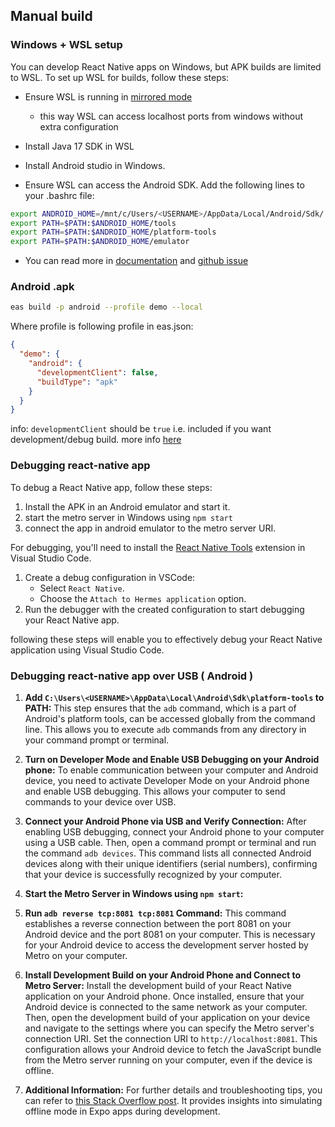 ## Manual build

### Windows + WSL setup

You can develop React Native apps on Windows, but APK builds are limited to WSL. To set up WSL for builds, follow these steps:

- Ensure WSL is running in [mirrored mode](https://github.com/expo/fyi/blob/main/wsl.md)

  - this way WSL can access localhost ports from windows without extra configuration

- Install Java 17 SDK in WSL

- Install Android studio in Windows.

- Ensure WSL can access the Android SDK. Add the following lines to your .bashrc file:

```sh
export ANDROID_HOME=/mnt/c/Users/<USERNAME>/AppData/Local/Android/Sdk/
export PATH=$PATH:$ANDROID_HOME/tools
export PATH=$PATH:$ANDROID_HOME/platform-tools
export PATH=$PATH:$ANDROID_HOME/emulator
```

- You can read more in [documentation](https://docs.expo.dev/guides/local-app-development/) and [github issue](https://github.com/expo/eas-cli/issues/1726)

### Android .apk

```bash
eas build -p android --profile demo --local
```

Where profile is following profile in eas.json:

```json
{
  "demo": {
    "android": {
      "developmentClient": false,
      "buildType": "apk"
    }
  }
}
```

info: `developmentClient` should be `true` i.e. included if you want development/debug build. more info [here](https://docs.expo.dev/develop/development-builds/create-a-build/)

### Debugging react-native app

To debug a React Native app, follow these steps:

1. Install the APK in an Android emulator and start it.
2. start the metro server in Windows using `npm start`
3. connect the app in android emulator to the metro server URI.

For debugging, you'll need to install the [React Native Tools](https://marketplace.visualstudio.com/items?itemName=msjsdiag.vscode-react-native) extension in Visual Studio Code.

1. Create a debug configuration in VSCode:
   - Select `React Native`.
   - Choose the `Attach to Hermes application` option.
2. Run the debugger with the created configuration to start debugging your React Native app.

following these steps will enable you to effectively debug your React Native application using Visual Studio Code.

### Debugging react-native app over USB ( Android )

1. **Add `C:\Users\<USERNAME>\AppData\Local\Android\Sdk\platform-tools` to PATH:** This step ensures that the `adb` command, which is a part of Android's platform tools, can be accessed globally from the command line. This allows you to execute `adb` commands from any directory in your command prompt or terminal.

2. **Turn on Developer Mode and Enable USB Debugging on your Android phone:** To enable communication between your computer and Android device, you need to activate Developer Mode on your Android phone and enable USB debugging. This allows your computer to send commands to your device over USB.

3. **Connect your Android Phone via USB and Verify Connection:** After enabling USB debugging, connect your Android phone to your computer using a USB cable. Then, open a command prompt or terminal and run the command `adb devices`. This command lists all connected Android devices along with their unique identifiers (serial numbers), confirming that your device is successfully recognized by your computer.

4. **Start the Metro Server in Windows using `npm start`:**

5. **Run `adb reverse tcp:8081 tcp:8081` Command:** This command establishes a reverse connection between the port 8081 on your Android device and the port 8081 on your computer. This is necessary for your Android device to access the development server hosted by Metro on your computer.

6. **Install Development Build on your Android Phone and Connect to Metro Server:** Install the development build of your React Native application on your Android phone. Once installed, ensure that your Android device is connected to the same network as your computer. Then, open the development build of your application on your device and navigate to the settings where you can specify the Metro server's connection URI. Set the connection URI to `http://localhost:8081`. This configuration allows your Android device to fetch the JavaScript bundle from the Metro server running on your computer, even if the device is offline.

7. **Additional Information:** For further details and troubleshooting tips, you can refer to [this Stack Overflow post](https://stackoverflow.com/questions/62952781/how-to-simulate-offline-mode-in-expo-app-during-development). It provides insights into simulating offline mode in Expo apps during development.
